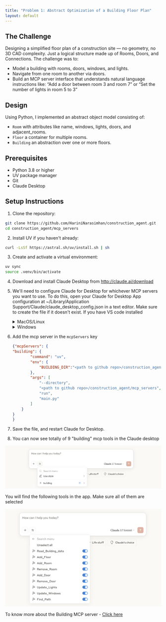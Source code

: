 ```yaml
---
title: "Problem 1: Abstract Optimization of a Building Floor Plan"
layout: default
---
```


## The Challenge
Designing a simplified floor plan of a construction site — no geometry, no 3D CAD complexity. Just a logical structure made up of Rooms, Doors, and Connections. The challenge was to:
- Model a building with rooms, doors, windows, and lights.
- Navigate from one room to another via doors.
- Build an MCP server interface that understands natural language instructions like: “Add a door between room 3 and room 7” or “Set the number of lights in room 5 to 3”

## Design

Using Python, I implemented an abstract object model consisting of:
* ```Room``` with attributes like name, windows, lights, doors, and adjacent_rooms.
* ```Floor``` a container for multiple rooms.
* ```Building``` an abstraction over one or more floors.

## Prerequisites

- Python 3.8 or higher
- UV package manager
- Git
- Claude Desktop

## Setup Instructions

1. Clone the repository:
```bash
git clone https://github.com/HariniNarasimhan/construction_agent.git
cd construction_agent/mcp_servers
```

2. Install UV if you haven't already:
```bash
curl -LsSf https://astral.sh/uv/install.sh | sh
```

3. Create and activate a virtual environment:
```bash
uv sync
source .venv/bin/activate
```
4. Download and install Claude Desktop from http://claude.ai/download

5. We'll need to configure Claude for Desktop for whichever MCP servers you want to use. To do this, open your Claude for Desktop App configuration at ~/Library/Application Support/Claude/claude_desktop_config.json in a text editor. Make sure to create the file if it doesn't exist. If you have VS code installed

    <details>
    <summary>MacOS/Linux</summary>
    
    ```bash
    code ~/Library/Application\ Support/Claude/claude_desktop_config.json
    ```
    </details>

    <details>
    <summary>Windows</summary>

    ```bash 
    code $env:AppData\Claude\claude_desktop_config.json
    ```
    </details>

6. Add the mcp server in the ```mcpServers``` key
    ```json
    {"mcpServers": {
    "building": {
            "command": "uv",
            "env": {
                "BUILDING_DIR":"<path to github repo>/construction_agent/building_data"
            },
            "args": [
                "--directory",
                "<path to github repo>/construction_agent/mcp_servers",
                "run",
                "main.py"
            ]
        }
    }
    }
    ```

7. Save the file, and restart Claude for Desktop.

8. You can now see totally of 9 "building" mcp tools in the Claude desktop

![Claude MCP Integration](../assets/calude_mcp.png)

You will find the following tools in the app. Make sure all of them are selected

![Tools List](../assets/tools_list.png)

To know more about the Building MCP server - [Click here](https://harininarasimhan.github.io/construction_project_agentic/mcp_servers/)

